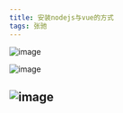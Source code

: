 ```yaml
---
title: 安装nodejs与vue的方式
tags: 张驰
---
```

![image](https://github.com/zc1321/zc1321.github.io/assets/100252069/2d6602d7-a9b2-407e-a05e-420139f3787f)
<!--more-->
![image](https://github.com/zc1321/zc1321.github.io/assets/100252069/1d6cd465-a714-4fcc-abbf-18816fbecb6a)
<!--more-->
![image](https://github.com/zc1321/zc1321.github.io/assets/100252069/d3ae616a-385c-4f2d-b3db-235e025cff57)
---

